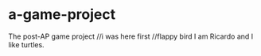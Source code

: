 # a-game-project
The post-AP game project //i was here first
//flappy bird
I am Ricardo and I like turtles.
